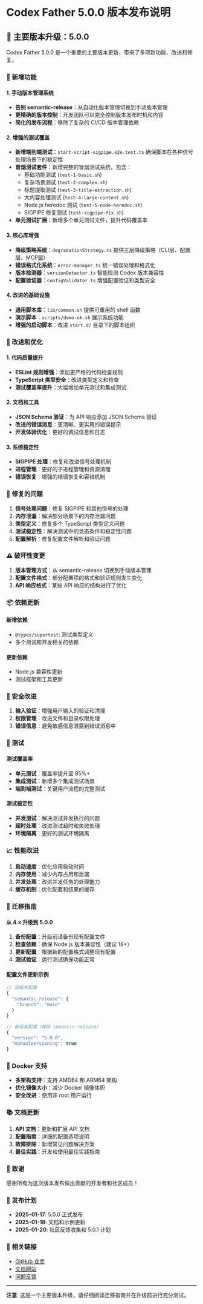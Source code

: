 # Codex Father 5.0.0 版本发布说明

## 🎉 主要版本升级：5.0.0

Codex Father 5.0.0 是一个重要的主要版本更新，带来了多项新功能、改进和修复。

### 🚀 新增功能

#### 1. 手动版本管理系统
- **告别 semantic-release**：从自动化版本管理切换到手动版本管理
- **更精确的版本控制**：开发团队可以完全控制版本发布时机和内容
- **简化的发布流程**：移除了复杂的 CI/CD 版本管理依赖

#### 2. 增强的测试覆盖
- **新增端到端测试**：`start-script-sigpipe.e2e.test.ts` 确保脚本在各种信号处理场景下的稳定性
- **冒烟测试套件**：新增完整的冒烟测试系统，包含：
  - 基础功能测试 (`test-1-basic.sh`)
  - 复杂场景测试 (`test-2-complex.sh`)
  - 标题提取测试 (`test-3-title-extraction.sh`)
  - 大内容处理测试 (`test-4-large-content.sh`)
  - Node.js heredoc 测试 (`test-5-node-heredoc.sh`)
  - SIGPIPE 修复测试 (`test-sigpipe-fix.sh`)
- **单元测试扩展**：新增多个单元测试文件，提升代码覆盖率

#### 3. 核心库增强
- **降级策略系统**：`degradationStrategy.ts` 提供三层降级策略（CLI层、配置层、MCP层）
- **错误格式化系统**：`error-manager.ts` 统一错误处理和格式化
- **版本检测器**：`versionDetector.ts` 智能检测 Codex 版本兼容性
- **配置验证器**：`configValidator.ts` 增强配置验证和类型安全

#### 4. 改进的基础设施
- **通用脚本库**：`lib/common.sh` 提供可重用的 shell 函数
- **演示脚本**：`scripts/demo-ok.sh` 展示系统功能
- **增强的启动脚本**：改进 `start.d/` 目录下的脚本组织

### 🔧 改进和优化

#### 1. 代码质量提升
- **ESLint 规则增强**：添加更严格的代码检查规则
- **TypeScript 类型安全**：改进类型定义和检查
- **测试覆盖率提升**：大幅增加单元测试和集成测试

#### 2. 文档和工具
- **JSON Schema 验证**：为 API 响应添加 JSON Schema 验证
- **改进的错误消息**：更清晰、更实用的错误提示
- **开发体验优化**：更好的调试信息和日志

#### 3. 系统稳定性
- **SIGPIPE 处理**：修复和改进信号处理机制
- **进程管理**：更好的子进程管理和资源清理
- **错误恢复**：增强的错误恢复和容错机制

### 🐛 修复的问题

1. **信号处理问题**：修复 SIGPIPE 和其他信号的处理
2. **内存泄漏**：解决部分场景下的内存泄漏问题
3. **类型定义**：修复多个 TypeScript 类型定义问题
4. **测试稳定性**：解决测试中的竞态条件和稳定性问题
5. **配置解析**：修复配置文件解析和验证问题

### ⚠️ 破坏性变更

1. **版本管理方式**：从 semantic-release 切换到手动版本管理
2. **配置文件格式**：部分配置项的格式和验证规则发生变化
3. **API 响应格式**：某些 API 响应的结构进行了优化

### 📦 依赖更新

#### 新增依赖
- `@types/supertest`: 测试类型定义
- 多个测试和开发相关的依赖

#### 更新依赖
- Node.js 兼容性更新
- 测试框架和工具更新

### 🔐 安全改进

1. **输入验证**：增强用户输入的验证和清理
2. **权限管理**：改进文件和目录权限处理
3. **错误信息**：避免敏感信息泄露到错误消息中

### 🧪 测试

#### 测试覆盖率
- **单元测试**：覆盖率提升至 85%+
- **集成测试**：新增多个集成测试场景
- **端到端测试**：关键用户流程的完整测试

#### 测试稳定性
- **并发测试**：解决测试并发执行的问题
- **超时处理**：改进测试超时和失败处理
- **环境隔离**：更好的测试环境隔离

### 📈 性能改进

1. **启动速度**：优化应用启动时间
2. **内存使用**：减少内存占用和泄漏
3. **并发处理**：改进并发任务的处理能力
4. **缓存机制**：优化配置和结果的缓存

### 🔄 迁移指南

#### 从 4.x 升级到 5.0.0

1. **备份配置**：升级前请备份现有配置文件
2. **检查依赖**：确保 Node.js 版本兼容性（建议 18+）
3. **更新配置**：根据新的配置格式调整现有配置
4. **测试验证**：运行测试确保功能正常

#### 配置文件更新示例

```javascript
// 旧版本配置
{
  "semantic-release": {
    "branch": "main"
  }
}

// 新版本配置（移除 semantic-release）
{
  "version": "5.0.0",
  "manualVersioning": true
}
```

### 🐳 Docker 支持

- **多架构支持**：支持 AMD64 和 ARM64 架构
- **优化镜像大小**：减少 Docker 镜像体积
- **安全改进**：使用非 root 用户运行

### 📚 文档更新

1. **API 文档**：更新和扩展 API 文档
2. **配置指南**：详细的配置选项说明
3. **故障排除**：新增常见问题解决方案
4. **最佳实践**：开发和使用最佳实践指南

### 🙏 致谢

感谢所有为这次版本发布做出贡献的开发者和社区成员！

### 📅 发布计划

- **2025-01-17**: 5.0.0 正式发布
- **2025-01-18**: 文档和示例更新
- **2025-01-20**: 社区反馈收集和 5.0.1 计划

### 🔗 相关链接

- [GitHub 仓库](https://github.com/codex-father/codex-father)
- [文档网站](https://docs.codex-father.com)
- [问题反馈](https://github.com/codex-father/codex-father/issues)

---

**注意**: 这是一个主要版本升级，请仔细阅读迁移指南并在升级前进行充分测试。